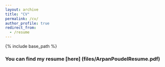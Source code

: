 ```yaml
---
layout: archive
title: "CV"
permalink: /cv/
author_profile: true
redirect_from:
  - /resume
---
```


{% include base_path %}
### You can find my resume [here] (files/ArpanPoudelResume.pdf)



